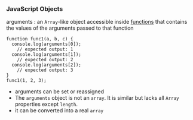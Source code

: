 ### JavaScript Objects

arguments
: an `Array`-like object accessible inside [functions](https://developer.mozilla.org/en-US/docs/Web/JavaScript/Guide/Functions) that contains the values of the arguments passed to that function

```
function func1(a, b, c) {
  console.log(arguments[0]);
    // expected output: 1
  console.log(arguments[1]);
	// expected output: 2
  console.log(arguments[2]);
	// expected output: 3
}
func1(1, 2, 3);
```

-   arguments can be set or reassigned
-   The `arguments` object is not an `array`. It is similar but lacks all `Array` properties except `length`.
-   it can be converted into a real `array`
